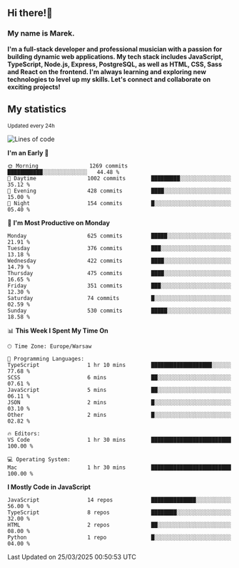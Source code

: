 ## Hi there!👋 ##
### My name is Marek. ###

**I'm a full-stack developer and professional musician with a passion for building dynamic web applications. My tech stack includes JavaScript, TypeScript, Node.js, Express, PostgreSQL, as well as HTML, CSS, Sass and React on the frontend. I'm always learning and exploring new technologies to level up my skills. Let's connect and collaborate on exciting projects!**

## My statistics ##
<sub>Updated every 24h</sub>
<!--START_SECTION:waka-->
![Lines of code](https://img.shields.io/badge/From%20Hello%20World%20I%27ve%20Written-190.8%20thousand%20lines%20of%20code-blue)

**I'm an Early 🐤** 

```text
🌞 Morning                1269 commits        ███████████░░░░░░░░░░░░░░   44.48 % 
🌆 Daytime                1002 commits        █████████░░░░░░░░░░░░░░░░   35.12 % 
🌃 Evening                428 commits         ████░░░░░░░░░░░░░░░░░░░░░   15.00 % 
🌙 Night                  154 commits         █░░░░░░░░░░░░░░░░░░░░░░░░   05.40 % 
```
📅 **I'm Most Productive on Monday** 

```text
Monday                   625 commits         █████░░░░░░░░░░░░░░░░░░░░   21.91 % 
Tuesday                  376 commits         ███░░░░░░░░░░░░░░░░░░░░░░   13.18 % 
Wednesday                422 commits         ████░░░░░░░░░░░░░░░░░░░░░   14.79 % 
Thursday                 475 commits         ████░░░░░░░░░░░░░░░░░░░░░   16.65 % 
Friday                   351 commits         ███░░░░░░░░░░░░░░░░░░░░░░   12.30 % 
Saturday                 74 commits          █░░░░░░░░░░░░░░░░░░░░░░░░   02.59 % 
Sunday                   530 commits         █████░░░░░░░░░░░░░░░░░░░░   18.58 % 
```


📊 **This Week I Spent My Time On** 

```text
🕑︎ Time Zone: Europe/Warsaw

💬 Programming Languages: 
TypeScript               1 hr 10 mins        ███████████████████░░░░░░   77.68 % 
SCSS                     6 mins              ██░░░░░░░░░░░░░░░░░░░░░░░   07.61 % 
JavaScript               5 mins              ██░░░░░░░░░░░░░░░░░░░░░░░   06.11 % 
JSON                     2 mins              █░░░░░░░░░░░░░░░░░░░░░░░░   03.10 % 
Other                    2 mins              █░░░░░░░░░░░░░░░░░░░░░░░░   02.82 % 

🔥 Editors: 
VS Code                  1 hr 30 mins        █████████████████████████   100.00 % 

💻 Operating System: 
Mac                      1 hr 30 mins        █████████████████████████   100.00 % 
```

**I Mostly Code in JavaScript** 

```text
JavaScript               14 repos            ██████████████░░░░░░░░░░░   56.00 % 
TypeScript               8 repos             ████████░░░░░░░░░░░░░░░░░   32.00 % 
HTML                     2 repos             ██░░░░░░░░░░░░░░░░░░░░░░░   08.00 % 
Python                   1 repo              █░░░░░░░░░░░░░░░░░░░░░░░░   04.00 % 
```




 Last Updated on 25/03/2025 00:50:53 UTC
<!--END_SECTION:waka-->

<!--
**MarekSax/MarekSax** is a ✨ _special_ ✨ repository because its `README.md` (this file) appears on your GitHub profile.

Here are some ideas to get you started:

- 🔭 I’m currently working on ...
- 🌱 I’m currently learning ...
- 👯 I’m looking to collaborate on ...
- 🤔 I’m looking for help with ...
- 💬 Ask me about ...
- 📫 How to reach me: ...
- 😄 Pronouns: ...
- ⚡ Fun fact: ...
-->
